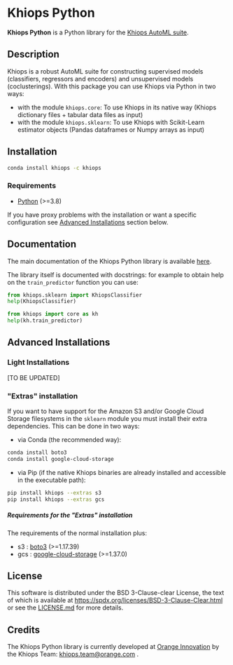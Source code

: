 # Khiops Python

**Khiops Python** is a Python library for the [Khiops AutoML suite][khiops].

## Description
Khiops is a robust AutoML suite for constructing supervised models (classifiers, regressors and
encoders) and unsupervised models (coclusterings). With this package you can use Khiops via Python
in two ways:
- with the module `khiops.core`: To use Khiops in its native way (Khiops dictionary files +
  tabular data files as input)
- with the module `khiops.sklearn`: To use Khiops with Scikit-Learn estimator objects (Pandas
  dataframes or Numpy arrays as input)

## Installation

```bash
conda install khiops -c khiops
```

### Requirements
- [Python][python] (>=3.8)

If you have proxy problems with the installation or want a specific configuration see [Advanced
Installations](#advanced-installations) section below.

## Documentation
The main documentation of the Khiops Python library is available [here][khiops-python-doc].

The library itself is documented with docstrings: for example to obtain help on the
`train_predictor` function you can use:
```python
from khiops.sklearn import KhiopsClassifier
help(KhiopsClassifier)

from khiops import core as kh
help(kh.train_predictor)
```

## Advanced Installations
### Light Installations

[TO BE UPDATED]

### "Extras" installation
If you want to have support for the Amazon S3 and/or Google Cloud Storage filesystems in the
`sklearn` module you must install their extra dependencies. This can be done in two ways:

- via Conda (the recommended way):
```bash
conda install boto3
conda install google-cloud-storage
```

- via Pip (if the native Khiops binaries are already installed and accessible in the executable
  path):
```bash
pip install khiops --extras s3
pip install khiops --extras gcs
```

##### Requirements for the "Extras" installation
The requirements of the normal installation plus:
- s3 : [boto3][boto3] (>=1.17.39)
- gcs : [google-cloud-storage][gcs] (>=1.37.0)

## License
This software is distributed under the BSD 3-Clause-clear License, the text of which is available at
https://spdx.org/licenses/BSD-3-Clause-Clear.html or see the [LICENSE.md](./LICENSE.md) for more
details.

## Credits
The Khiops Python library is currently developed at [Orange Innovation][o-innov] by the Khiops
Team: khiops.team@orange.com .

[khiops]: https://www.khiops.com
[khiops-python-doc]: https://www.khiops.com/html/pyKhiops
[python]: https://www.python.org
[pandas]: https://pandas.pydata.org
[sklearn]: https://scikit-learn.org/stable
[boto3]: https://github.com/boto/boto3
[gcs]: https://github.com/googleapis/python-storage
[o-innov]: https://hellofuture.orange.com/en/
